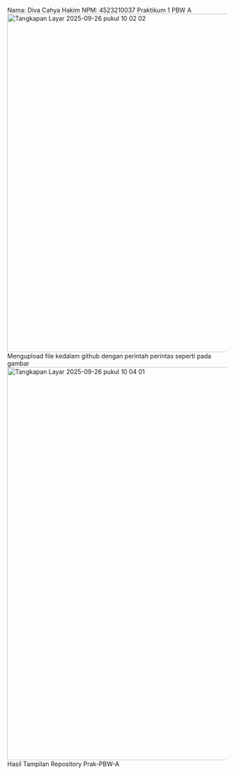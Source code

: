 Nama: Diva Cahya Hakim
  NPM: 4523210037
  Praktikum 1 PBW A
<img width="1173" height="775" alt="Tangkapan Layar 2025-09-26 pukul 10 02 02" src="https://github.com/user-attachments/assets/e6a150de-d833-482e-bf78-e2fda8f0d9bb" />
Mengupload file kedalam github dengan perintah perintas seperti pada gambar
<img width="1440" height="900" alt="Tangkapan Layar 2025-09-26 pukul 10 04 01" src="https://github.com/user-attachments/assets/80da29aa-d656-42da-b0ad-078aff66df8b" />
Hasil Tampilan Repository Prak-PBW-A
